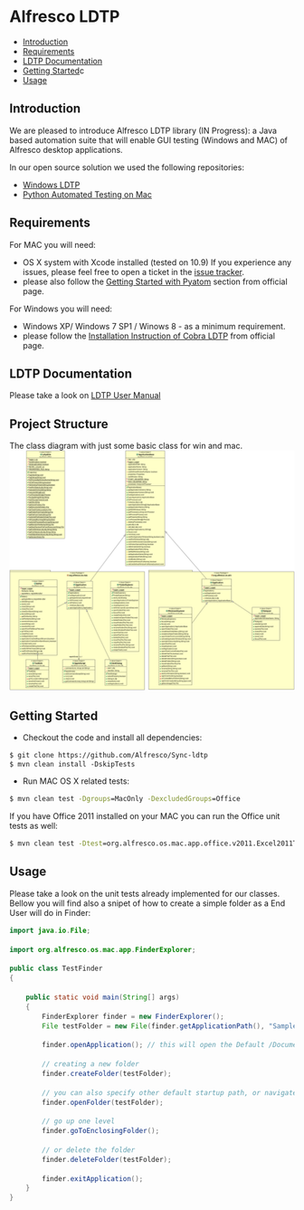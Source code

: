 # Alfresco LDTP
* [Introduction](#introduction)
* [Requirements](#requirements)
* [LDTP Documentation](#ldtp-documentation)
* [Getting Started](#getting-started)c
* [Usage](#usage)

## Introduction
We are pleased to introduce Alfresco LDTP library (IN Progress): a Java based automation suite that will enable GUI testing (Windows and MAC) of Alfresco desktop applications.

In our open source solution we used the following repositories:
* [Windows LDTP](https://github.com/ldtp/cobra)
* [Python Automated Testing on Mac](https://github.com/pyatom/pyatom)

## Requirements

For MAC you will need:
* OS X system with Xcode installed (tested on 10.9)
If you experience any issues, please feel free to open a ticket in the [issue tracker](https://github.com/Alfresco/Sync-ldtp/issues).
* please also follow the [Getting Started with Pyatom](https://github.com/pyatom/pyatom#getting-started) section from official page.

For Windows you will need:
* Windows XP/ Windows 7 SP1 / Winows 8 - as a minimum requirement.
* please follow the [Installation Instruction of Cobra LDTP](https://github.com/ldtp/cobra#download) from official page.

## LDTP Documentation

Please take a look on [LDTP User Manual](http://ldtp.freedesktop.org/user-doc/)

## Project Structure

The class diagram with just some basic class for win and mac.
![class diag](https://github.com/Alfresco/Sync-ldtp/raw/master/uml/class_diagram.png)

## Getting Started

* Checkout the code and install all dependencies:
```
$ git clone https://github.com/Alfresco/Sync-ldtp
$ mvn clean install -DskipTests 
```
* Run MAC OS X related tests:
```cmd
$ mvn clean test -Dgroups=MacOnly -DexcludedGroups=Office
```

If you have Office 2011 installed on your MAC you can run the Office unit tests as well:
```cmd
$ mvn clean test -Dtest=org.alfresco.os.mac.app.office.v2011.Excel2011Test
```

## Usage

Please take a look on the unit tests already implemented for our classes.
Bellow you will find also a snipet of how to create a simple folder as a End User will do in Finder:
```java
import java.io.File;

import org.alfresco.os.mac.app.FinderExplorer;

public class TestFinder
{

    public static void main(String[] args)
    {
        FinderExplorer finder = new FinderExplorer();
        File testFolder = new File(finder.getApplicationPath(), "SampleFolder");

        finder.openApplication(); // this will open the Default /Documents folder of the current user

        // creating a new folder
        finder.createFolder(testFolder);

        // you can also specify other default startup path, or navigate to another folder
        finder.openFolder(testFolder);

        // go up one level
        finder.goToEnclosingFolder();

        // or delete the folder
        finder.deleteFolder(testFolder);
        
        finder.exitApplication();
    }
}
```
